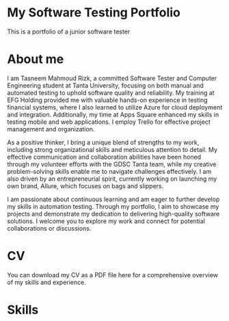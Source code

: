 # My Software Testing Portfolio

This is a portfolio of a junior software tester
# About me

I am Tasneem Mahmoud Rizk, a committed Software Tester and Computer Engineering student at Tanta University, focusing on both manual and automated testing to uphold software quality and reliability. My training at EFG Holding provided me with valuable hands-on experience in testing financial systems, where I also learned to utilize Azure for cloud deployment and integration. Additionally, my time at Apps Square enhanced my skills in testing mobile and web applications. I employ Trello for effective project management and organization.

As a positive thinker, I bring a unique blend of strengths to my work, including strong organizational skills and meticulous attention to detail. My effective communication and collaboration abilities have been honed through my volunteer efforts with the GDSC Tanta team, while my creative problem-solving skills enable me to navigate challenges effectively. I am also driven by an entrepreneurial spirit, currently working on launching my own brand, Allure, which focuses on bags and slippers.

I am passionate about continuous learning and am eager to further develop my skills in automation testing. Through my portfolio, I aim to showcase my projects and demonstrate my dedication to delivering high-quality software solutions. I welcome you to explore my work and connect for potential collaborations or discussions.
# CV

You can download my CV as a PDF file here for a comprehensive overview of my skills and experience.
# Skills


